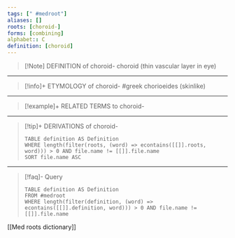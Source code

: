 ```yaml
---
tags: [" #medroot"]
aliases: []
roots: [choroid-]
forms: [combining]
alphabet:: C
definition: [choroid]
---
```

>[!Note] DEFINITION of choroid-
>choroid (thin vascular layer in eye)
_____
>[!info]+ ETYMOLOGY of choroid-
>#greek chorioeides (skinlike)
_____
>[!example]+ RELATED TERMS to choroid-
>
_____
>[!tip]+ DERIVATIONS of choroid-
>```dataview
>TABLE definition AS Definition 
>WHERE length(filter(roots, (word) => econtains([[]].roots, word))) > 0 AND file.name != [[]].file.name
>SORT file.name ASC
>```
_____
>[!faq]- Query
>```dataview
>TABLE definition AS Definition
>FROM #medroot
>WHERE length(filter(definition, (word) => econtains([[]].definition, word))) > 0 AND file.name != [[]].file.name
>```

[[Med roots dictionary]]